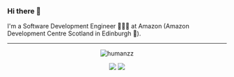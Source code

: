 ### Hi there 👋

<!--
**humanzz/humanzz** is a ✨ _special_ ✨ repository because its `README.md` (this file) appears on your GitHub profile.

Here are some ideas to get you started:

- 🔭 I’m currently working on ...
- 🌱 I’m currently learning ...
- 👯 I’m looking to collaborate on ...
- 🤔 I’m looking for help with ...
- 💬 Ask me about ...
- 📫 How to reach me: ...
- 😄 Pronouns: ...
- ⚡ Fun fact: ...
-->

I'm a Software Development Engineer 👨🏻‍💻 at Amazon (Amazon Development Centre Scotland in Edinburgh 🏴󠁧󠁢󠁳󠁣󠁴󠁿).

---

<p align="center"> <img src="https://github-readme-stats.vercel.app/api?username=humanzz&show_icons=true" alt="humanzz" /> </p>


<p align="center">
  <a href="https://www.linkedin.com/in/ahmedsobhi/"><img src="https://img.shields.io/badge/LinkedIn-0077B5?style=for-the-badge&logo=linkedin&logoColor=white"/></a>
  <a href="https://twitter.com/humanzz"><img src="https://img.shields.io/badge/Twitter-1DA1F2?style=for-the-badge&logo=twitter&logoColor=white"/></a>
</p>
